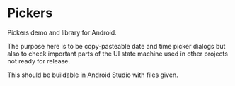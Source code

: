 # Pickers
Pickers demo and library for Android.

The purpose here is to be copy-pasteable date and time picker dialogs but also to
check important parts of the UI state machine used in other projects not ready for release.

This should be buildable in Android Studio with files given.
